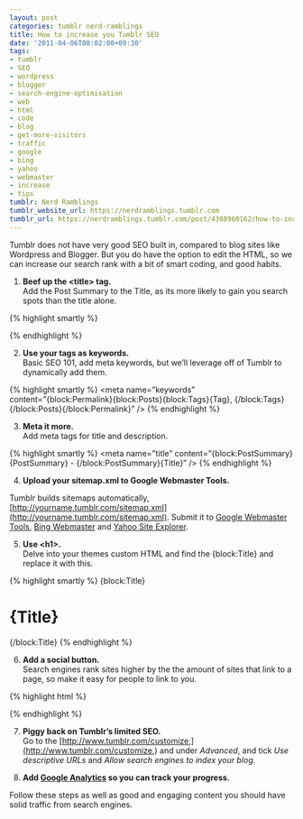 ```yaml
---
layout: post
categories: tumblr nerd-ramblings
title: How to increase you Tumblr SEO
date: '2011-04-06T08:02:00+09:30'
tags:
- tumblr
- SEO
- wordpress
- blogger
- search-engine-optimisation
- web
- html
- code
- blog
- get-more-visitors
- traffic
- google
- bing
- yahoo
- webmaster
- increase
- tips
tumblr: Nerd Ramblings
tumblr_website_url: https://nerdramblings.tumblr.com
tumblr_url: https://nerdramblings.tumblr.com/post/4388960162/how-to-increase-you-tumblr-seo
---
```

Tumblr does not have very good SEO built in, compared to blog sites like Wordpress and Blogger. But you do have the option to edit the HTML, so we can increase our search rank with a bit of smart coding, and good habits.

1. **Beef up the \<title\> tag.**  
Add the Post Summary to the Title, as its more likely to gain you search spots than the title alone.  
  
{% highlight smartly %}
  <title>{block:PostSummary}{PostSummary} - {/block:PostSummary}{Title}</title>
{% endhighlight %}

2. **Use your tags as keywords.**  
Basic SEO 101, add meta keywords, but we’ll leverage off of Tumblr to dynamically add them.  
  
{% highlight smartly %}
  <meta name=”keywords” content=”{block:Permalink}{block:Posts}{block:Tags}{Tag}, {/block:Tags}{/block:Posts}{/block:Permalink}” />
{% endhighlight %}

3. **Meta it more.&nbsp;**  
Add meta tags for title and description.&nbsp;  
  
{% highlight smartly %}
  <meta name=”title” content=”{block:PostSummary}{PostSummary} - {/block:PostSummary}{Title}” />
  <meta name=”description” content=”{MetaDescription}” />
{% endhighlight %}
  
4. **Upload your sitemap.xml to Google Webmaster Tools.**  
  
Tumblr builds sitemaps automatically, [http://yourname.tumblr.com/sitemap.xml](http://yourname.tumblr.com/sitemap.xml). Submit it to [Google Webmaster Tools](http://www.google.com/webmasters/tools/), [Bing Webmaster](http://www.bing.com/webmaster/) and [Yahoo Site Explorer](https://siteexplorer.search.yahoo.com/).  
  
5. **Use \<h1\>.**  
Delve into your themes custom HTML and find the {block:Title} and replace it with this.  
  
{% highlight smartly %}
  {block:Title}
    <h1>{Title}</h1>
  {/block:Title}
{% endhighlight %}

6. **Add a social button.**  
Search engines rank sites higher by the the amount of sites that link to a page, so make it easy for people to link to you.  
  
{% highlight html %}
  <!-- AddThis Button BEGIN -->
  <div class="addthis_toolbox addthis_default_style " addthis:title="{Title}" addthis:url="{Permalink}">
    <a class="addthis_button_preferred_1"></a>
    <a class="addthis_button_preferred_2"></a>
    <a class="addthis_button_preferred_3"></a>
    <a class="addthis_button_preferred_4"></a>
    <a class="addthis_button_compact"></a>
    <a class="addthis_counter addthis_bubble_style"></a>
  </div>
  <script type="text/javascript" src="http://s7.addthis.com/js/250/addthis_widget.js#pubid=xa-4d9c5506633045a3"></script>
  <!-- AddThis Button END -->
{% endhighlight %}

7. **Piggy back on Tumblr’s limited SEO.**  
Go to the [http://www.tumblr.com/customize,](http://www.tumblr.com/customize,) and under _Advanced_, and tick _Use descriptive URLs_ and _Allow search engines to index your blog_.  
  
8. **Add [Google Analytics](http://googleanalytics.com) so you can track your progress.**

Follow these steps as well as good and engaging content you should have solid traffic from search engines.&nbsp;

